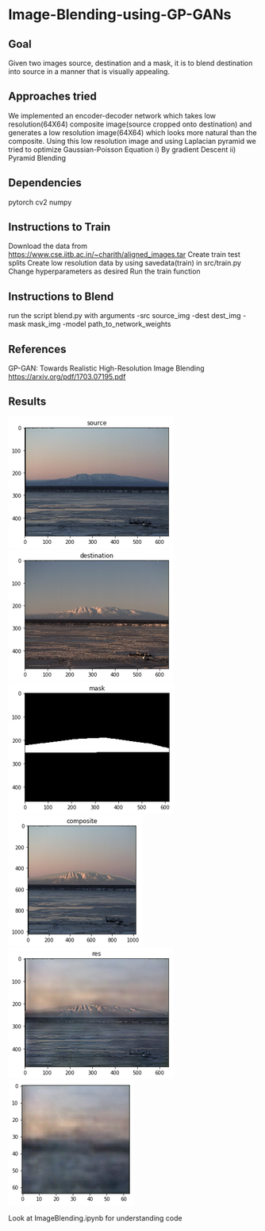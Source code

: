 # Image-Blending-using-GP-GANs

## Goal
Given two images source, destination and a mask, it is to blend destination into source in a manner that is visually appealing.

## Approaches tried
We implemented an encoder-decoder network which takes low resolution(64X64) composite image(source cropped onto destination) and generates a low resolution image(64X64) which looks more natural than the composite.
Using this low resolution image and using Laplacian pyramid we tried to optimize Gaussian-Poisson Equation
i) By gradient Descent
ii) Pyramid Blending


## Dependencies
pytorch
cv2
numpy

## Instructions to Train
Download the data from https://www.cse.iitb.ac.in/~charith/aligned_images.tar
Create train test splits
Create low resolution data by using savedata(train) in src/train.py
Change hyperparameters as desired
Run the train function

## Instructions to Blend
run the script blend.py with arguments 
	-src source_img
	-dest dest_img
	-mask mask_img
	-model path_to_network_weights 


## References 
GP-GAN: Towards Realistic High-Resolution Image Blending https://arxiv.org/pdf/1703.07195.pdf

## Results

![Source Image](images/src.png)
![Destination Image](images/dest.png)
![Mask](images/mask.png)
![Composite](images/composite.png)
![Result from pyramid](images/pyramidresult.png)
![Output of Blenfing GAN](images/networkres.png)

Look at ImageBlending.ipynb for understanding code